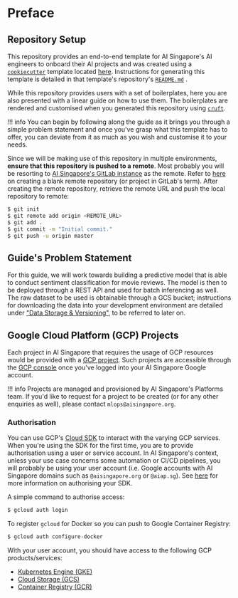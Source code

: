 # Preface

## Repository Setup

This repository provides an end-to-end template for AI
Singapore's AI engineers to onboard their AI projects and
was created using a
[`cookiecutter`](https://cookiecutter.readthedocs.io/en/latest/)
template located
[here](https://github.com/aimakerspace/ml-project-cookiecutter-gcp).
Instructions for generating this template is detailed in that
template's repository's
[`README.md`](https://github.com/aimakerspace/ml-project-cookiecutter-gcp/blob/master/README.md)
.

While this repository provides users with a set of boilerplates,
here you are also presented with a linear guide on
how to use them. The boilerplates are rendered and customised
when you generated this
repository using [`cruft`](https://cruft.github.io/cruft/).

!!! info
    You can begin by following along the guide as it brings you through
    a simple problem statement and
    once you've grasp what this template has to offer,
    you can deviate from it as much as you wish
    and customise it to your needs.

Since we will be making use of this repository in multiple
environments, __ensure that this repository is pushed to a
remote__.
Most probably you will be resorting to
[AI Singapore's GitLab instance](https://gitlab.aisingapore.net/) as
the remote.
Refer to
[here](https://docs.gitlab.com/ee/user/project/working_with_projects.html#create-a-project)
on creating a blank remote repository (or project in GitLab's term).
After creating the remote repository, retrieve the remote URL and push
the local repository to remote:

```bash
$ git init
$ git remote add origin <REMOTE_URL>
$ git add .
$ git commit -m "Initial commit."
$ git push -u origin master
```

## Guide's Problem Statement

For this guide, we will work towards building a predictive model that is
able to conduct sentiment classification for movie reviews.
The model is then to be deployed through a REST API and used for batch
inferencing as well.
The raw dataset to be used is obtainable through a GCS bucket;
instructions for downloading the data into your development environment
are detailed under
["Data Storage & Versioning"](./06-data-storage-versioning.md),
to be referred to later on.

## Google Cloud Platform (GCP) Projects

Each project in AI Singapore that requires the usage of GCP resources
would be provided with a
[GCP project](https://cloud.google.com/docs/overview#projects). Such
projects are accessible through the
[GCP console](https://console.cloud.google.com/home) once you've logged
into your AI Singapore Google account.

!!! info
    Projects are managed and
    provisioned by AI Singapore's Platforms team.
    If you'd like to request for a
    project to be created (or for any other enquiries as well), please
    contact `mlops@aisingapore.org`.

### Authorisation

You can use GCP's [Cloud SDK](https://cloud.google.com/sdk) to interact
with the varying GCP services.
When you're using the SDK for the first time,
you are to provide authorisation using a user or service account. In AI
Singapore's context, unless your use case concerns some automation or
CI/CD pipelines, you will probably be using your user account
(i.e. Google accounts with AI Singapore domains such as
`@aisingapore.org` or `@aiap.sg`).
See [here](https://cloud.google.com/sdk/docs/authorizing) for more
information on authorising your SDK.

A simple command to authorise access:

```bash
$ gcloud auth login
```

To register `gcloud` for Docker so you can push to
Google Container Registry:

```bash
$ gcloud auth configure-docker
```

With your user account, you should have access to the following GCP
products/services:

- [Kubernetes Engine (GKE)](https://cloud.google.com/kubernetes-engine)
- [Cloud Storage (GCS)](https://cloud.google.com/storage)
- [Container Registry (GCR)](https://cloud.google.com/container-registry)
